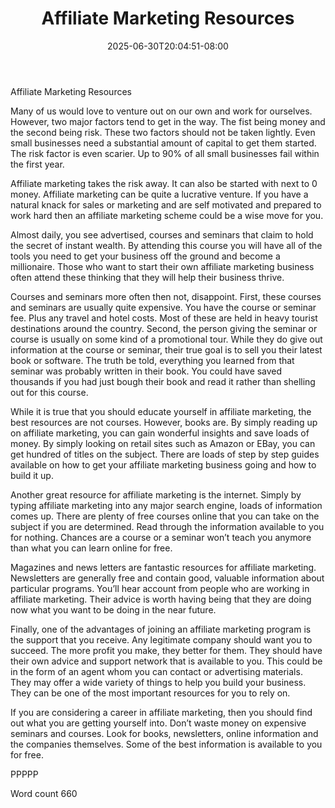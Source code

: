 ﻿---
title: "Affiliate Marketing Resources"
date: 2025-06-30T20:04:51-08:00
description: "TXT Tips for Web Success"
featured_image: "/images/TXT.jpg"
tags: ["TXT"]
---

Affiliate Marketing Resources

Many of us would love to venture out on our own and work for ourselves. However, two major factors tend to get in the way. The fist being money and the second being risk. These two factors should not be taken lightly. Even small businesses need a substantial amount of capital to get them started. The risk factor is even scarier. Up to 90% of all small businesses fail within the first year. 

Affiliate marketing takes the risk away. It can also be started with next to 0 money. Affiliate marketing can be quite a lucrative venture. If you have a natural knack for sales or marketing and are self motivated and prepared to work hard then an affiliate marketing scheme could be a wise move for you.

Almost daily, you see advertised, courses and seminars that claim to hold the secret of instant wealth. By attending this course you will have all of the tools you need to get your business off the ground and become a millionaire. Those who want to start their own affiliate marketing business often attend these thinking that they will help their business thrive.

Courses and seminars more often then not, disappoint. First, these courses and seminars are usually quite expensive. You have the course or seminar fee. Plus any travel and hotel costs. Most of these are held in heavy tourist destinations around the country. Second, the person giving the seminar or course is usually on some kind of a promotional tour. While they do give out information at the course or seminar, their true goal is to sell you their latest book or software. The truth be told, everything you learned from that seminar was probably written in their book. You could have saved thousands if you had just bough their book and read it rather than shelling out for this course.

While it is true that you should educate yourself in affiliate marketing, the best resources are not courses. However, books are. By simply reading up on affiliate marketing, you can gain wonderful insights and save loads of money. By simply looking on retail sites such as Amazon or EBay, you can get hundred of titles on the subject. There are loads of step by step guides available on how to get your affiliate marketing business going and how to build it up.

Another great resource for affiliate marketing is the internet. Simply by typing affiliate marketing into any major search engine, loads of information comes up. There are plenty of free courses online that you can take on the subject if you are determined. Read through the information available to you for nothing. Chances are a course or a seminar won’t teach you anymore than what you can learn online for free.

Magazines and news letters are fantastic resources for affiliate marketing. Newsletters are generally free and contain good, valuable information about particular programs. You’ll hear account from people who are working in affiliate marketing. Their advice is worth having being that they are doing now what you want to be doing in the near future.

Finally, one of the advantages of joining an affiliate marketing program is the support that you receive. Any legitimate company should want you to succeed. The more profit you make, they better for them. They should have their own advice and support network that is available to you. This could be in the form of an agent whom you can contact or advertising materials. They may offer a wide variety of things to help you build your business. They can be one of the most important resources for you to rely on.

If you are considering a career in affiliate marketing, then you should find out what you are getting yourself into. Don’t waste money on expensive seminars and courses. Look for books, newsletters, online information and the companies themselves. Some of the best information is available to you for free.

PPPPP

Word count 660
